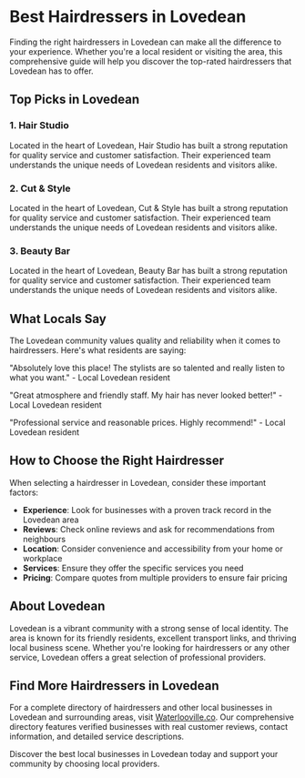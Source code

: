 # Best Hairdressers in Lovedean

Finding the right hairdressers in Lovedean can make all the difference to your experience. Whether you're a local resident or visiting the area, this comprehensive guide will help you discover the top-rated hairdressers that Lovedean has to offer.

## Top Picks in Lovedean

### 1. Hair Studio
Located in the heart of Lovedean, Hair Studio has built a strong reputation for quality service and customer satisfaction. Their experienced team understands the unique needs of Lovedean residents and visitors alike.

### 2. Cut & Style
Located in the heart of Lovedean, Cut & Style has built a strong reputation for quality service and customer satisfaction. Their experienced team understands the unique needs of Lovedean residents and visitors alike.

### 3. Beauty Bar
Located in the heart of Lovedean, Beauty Bar has built a strong reputation for quality service and customer satisfaction. Their experienced team understands the unique needs of Lovedean residents and visitors alike.

## What Locals Say

The Lovedean community values quality and reliability when it comes to hairdressers. Here's what residents are saying:

"Absolutely love this place! The stylists are so talented and really listen to what you want." - Local Lovedean resident

"Great atmosphere and friendly staff. My hair has never looked better!" - Local Lovedean resident

"Professional service and reasonable prices. Highly recommend!" - Local Lovedean resident

## How to Choose the Right Hairdresser

When selecting a hairdresser in Lovedean, consider these important factors:

- **Experience**: Look for businesses with a proven track record in the Lovedean area
- **Reviews**: Check online reviews and ask for recommendations from neighbours
- **Location**: Consider convenience and accessibility from your home or workplace
- **Services**: Ensure they offer the specific services you need
- **Pricing**: Compare quotes from multiple providers to ensure fair pricing

## About Lovedean

Lovedean is a vibrant community with a strong sense of local identity. The area is known for its friendly residents, excellent transport links, and thriving local business scene. Whether you're looking for hairdressers or any other service, Lovedean offers a great selection of professional providers.

## Find More Hairdressers in Lovedean

For a complete directory of hairdressers and other local businesses in Lovedean and surrounding areas, visit [Waterlooville.co](https://waterlooville.co). Our comprehensive directory features verified businesses with real customer reviews, contact information, and detailed service descriptions.

Discover the best local businesses in Lovedean today and support your community by choosing local providers.

